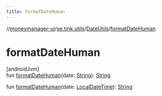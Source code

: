 ```yaml
---
title: formatDateHuman
---
```

//[moneymanager-ui](../../../index.html)/[se.tink.utils](../index.html)/[DateUtils](index.html)/[formatDateHuman](format-date-human.html)



# formatDateHuman



[androidJvm]\
fun [formatDateHuman](format-date-human.html)(date: [String](https://kotlinlang.org/api/latest/jvm/stdlib/kotlin/-string/index.html)): [String](https://kotlinlang.org/api/latest/jvm/stdlib/kotlin/-string/index.html)

fun [formatDateHuman](format-date-human.html)(date: [LocalDateTime](https://developer.android.com/reference/kotlin/java/time/LocalDateTime.html)): [String](https://kotlinlang.org/api/latest/jvm/stdlib/kotlin/-string/index.html)




